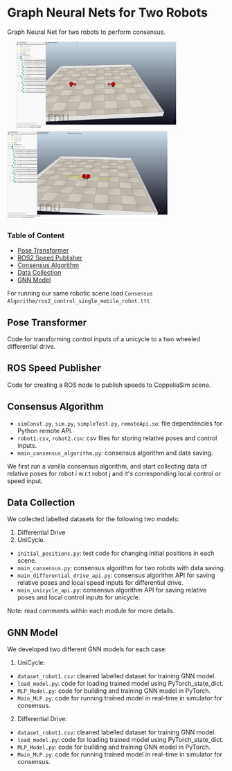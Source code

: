 # Graph Neural Nets for Two Robots
Graph Neural Net for two robots to perform consensus.

<p float="center">
  <img src="consensus_graph1.PNG" width="370" hspace="20"/>
  <img src="consensus_graph2.PNG" width="370" /> 
</p>

### Table of Content

- [Pose Transformer](#Pose%20Transformer)
- [ROS2 Speed Publisher](#ROS2%20Speed%20Publisher)
- [Consensus Algorithm](#Consensus%20Algorithm)
- [Data Collection](#Data%20Collection)
- [GNN Model](#GNN%20Model)


For running our same robotic scene load `Consensus Algorithm/ros2_control_single_mobile_robot.ttt`

## Pose Transformer
Code for transforming control inputs of a unicycle to a two wheeled differential drive.

## ROS Speed Publisher
Code for creating a ROS node to publish speeds to CoppeliaSim scene.

## Consensus Algorithm

* `simConst.py`, `sim.py`, `simpleTest.py`, `remoteApi.so`: file dependencies for Python remote API.
* `robot1.csv`, `robot2.csv`: csv files for storing relative poses and control inputs.
* `main_consensus_algorithm.py`: consensus algorithm and data saving.

We first run a vanilla consensus algorithm, and start collecting data of relative poses for robot i w.r.t robot j and it's corresponding local control or speed input.

## Data Collection
We collected labelled datasets for the following two models: 
1) Differential Drive
2) UniCycle.

* `initial_positions.py`: test code for changing initial positions in each scene.
* `main_consensus.py`: consensus algorithm for two robots with data saving.
* `main_differential_drive_api.py`: consensus algorithm API for saving relative poses and local speed inputs for differential drive.
* `main_unicycle_api.py`: consensus algorithm API for saving relative poses and local control inputs for unicycle.

Note: read comments within each module for more details.

## GNN Model
We developed two different GNN models for each case:

1) UniCycle:

* `dataset_robot1.csv`: cleaned labelled dataset for training GNN model.
* `load_model.py`: code for loading trained model using PyTorch_state_dict.
* `MLP_Model.py`: code for building and training GNN model in PyTorch.
* `Main_MLP.py`: code for running trained model in real-time in simulator for consensus. 


2) Differential Drive:

* `dataset_robot1.csv`: cleaned labelled dataset for training GNN model.
* `load_model.py`: code for loading trained model using PyTorch_state_dict.
* `MLP_Model.py`: code for building and training GNN model in PyTorch.
* `Main_MLP.py`: code for running trained model in real-time in simulator for consensus. 
